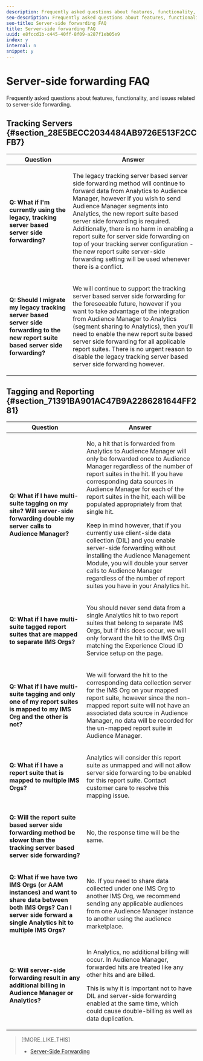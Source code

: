 ```yaml
---
description: Frequently asked questions about features, functionality, and issues related to server-side forwarding.
seo-description: Frequently asked questions about features, functionality, and issues related to server-side forwarding.
seo-title: Server-side forwarding FAQ
title: Server-side forwarding FAQ
uuid: e8fccd1b-c445-40ff-8f09-a287f1eb05e9
index: y
internal: n
snippet: y
---
```


# Server-side forwarding FAQ

Frequently asked questions about features, functionality, and issues related to server-side forwarding.

## Tracking Servers {#section_28E5BECC2034484AB9726E513F2CCFB7}

<table id="table_BFB77441225A49B1BCCE80F8CBF5C8E1"> 
 <thead> 
  <tr> 
   <th colname="col1" class="entry"> Question </th> 
   <th colname="col2" class="entry"> Answer </th> 
  </tr>
 </thead>
 <tbody> 
  <tr> 
   <td colname="col1"> <p><b>Q: What if I'm currently using the legacy, tracking server based server side forwarding?</b> </p> </td> 
   <td colname="col2"> <p>The legacy tracking server based server side forwarding method will continue to forward data from Analytics to Audience Manager, however if you wish to send Audience Manager segments into Analytics, the new report suite based server side forwarding is required. Additionally, there is no harm in enabling a report suite for server side forwarding on top of your tracking server configuration - the new report suite server-side forwarding setting will be used whenever there is a conflict. </p> </td> 
  </tr> 
  <tr> 
   <td colname="col1"> <p><b>Q: Should I migrate my legacy tracking server based server side forwarding to the new report suite based server side forwarding?</b> </p> </td> 
   <td colname="col2"> <p>We will continue to support the tracking server based server side forwarding for the foreseeable future, however if you want to take advantage of the integration from Audience Manager to Analytics (segment sharing to Analytics), then you'll need to enable the new report suite based server side forwarding for all applicable report suites. There is no urgent reason to disable the legacy tracking server based server side forwarding however. </p> </td> 
  </tr> 
 </tbody> 
</table>

## Tagging and Reporting {#section_71391BA901AC47B9A2286281644FF281}

<table id="table_695CEADF0ACF4EB0903AE85C8D608C86"> 
 <thead> 
  <tr> 
   <th colname="col1" class="entry"> Question </th> 
   <th colname="col2" class="entry"> Answer </th> 
  </tr>
 </thead>
 <tbody> 
  <tr> 
   <td colname="col1"> <p><b>Q: What if I have multi-suite tagging on my site? Will server-side forwarding double my server calls to Audience Manager?</b> </p> </td> 
   <td colname="col2"> <p>No, a hit that is forwarded from Analytics to Audience Manager will only be forwarded once to Audience Manager regardless of the number of report suites in the hit. If you have corresponding data sources in Audience Manager for each of the report suites in the hit, each will be populated appropriately from that single hit. </p> <p>Keep in mind however, that if you currently use client-side data collection (DIL) and you enable server-side forwarding without installing the Audience Management Module, you will double your server calls to Audience Manager regardless of the number of report suites you have in your Analytics hit. </p> </td> 
  </tr> 
  <tr> 
   <td colname="col1"> <p><b>Q: What if I have multi-suite tagged report suites that are mapped to separate IMS Orgs?</b> </p> </td> 
   <td colname="col2"> <p>You should never send data from a single Analytics hit to two report suites that belong to separate IMS Orgs, but if this does occur, we will only forward the hit to the IMS Org matching the Experience Cloud ID Service setup on the page. </p> </td> 
  </tr> 
  <tr> 
   <td colname="col1"> <p><b>Q: What if I have multi-suite tagging and only one of my report suites is mapped to my IMS Org and the other is not?</b> </p> </td> 
   <td colname="col2"> <p>We will forward the hit to the corresponding data collection server for the IMS Org on your mapped report suite, however since the non-mapped report suite will not have an associated data source in Audience Manager, no data will be recorded for the un-mapped report suite in Audience Manager. </p> </td> 
  </tr> 
  <tr> 
   <td colname="col1"> <p><b>Q: What if I have a report suite that is mapped to multiple IMS Orgs?</b> </p> </td> 
   <td colname="col2"> <p>Analytics will consider this report suite as unmapped and will not allow server side forwarding to be enabled for this report suite. Contact customer care to resolve this mapping issue. </p> </td> 
  </tr> 
  <tr> 
   <td colname="col1"> <p><b>Q: Will the report suite based server side forwarding method be slower than the tracking server based server side forwarding?</b> </p> </td> 
   <td colname="col2"> <p>No, the response time will be the same. </p> </td> 
  </tr> 
  <tr> 
   <td colname="col1"> <p><b>Q: What if we have two IMS Orgs (or AAM instances) and want to share data between both IMS Orgs? Can I server side forward a single Analytics hit to multiple IMS Orgs?</b> </p> </td> 
   <td colname="col2"> <p>No. If you need to share data collected under one IMS Org to another IMS Org, we recommend sending any applicable audiences from one Audience Manager instance to another using the audience marketplace. </p> </td> 
  </tr> 
  <tr> 
   <td colname="col1"> <p><b>Q: Will server-side forwarding result in any additional billing in Audience Manager or Analytics?</b> </p> </td> 
   <td colname="col2"> <p>In Analytics, no additional billing will occur. In Audience Manager, forwarded hits are treated like any other hits and are billed. </p> <p>This is why it is important not to have DIL and server-side forwarding enabled at the same time, which could cause double-billing as well as data duplication. </p> </td> 
  </tr> 
 </tbody> 
</table>

>[!MORE_LIKE_THIS]
>
>* [Server-Side Forwarding](ssf.md#concept_9563FCADF29748928E770EC5221B2685)
